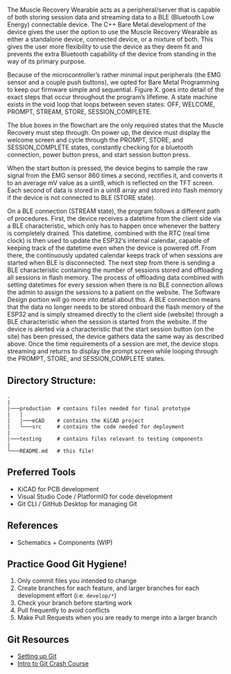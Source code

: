 # <Muscle Recovery Firmware>
The Muscle Recovery Wearable acts as a peripheral/server that is capable of both storing session data and streaming data to a BLE (Bluetooth Low Energy) connectable device. The C++ Bare Metal development of the device gives the user the option to use the Muscle Recovery Wearable as either a standalone device, connected device, or a mixture of both. This gives the user more flexibility to use the device as they deem fit and prevents the extra Bluetooth capability of the device from standing in the way of its primary purpose.

Because of the microcontroller’s rather minimal input peripherals (the EMG sensor and a couple push buttons), we opted for Bare Metal Programming to keep our firmware simple and sequential. Figure X. goes into detail of the exact steps that occur throughout the program’s lifetime. A state machine exists in the void loop that loops between seven states: OFF, WELCOME, PROMPT, STREAM, STORE, SESSION_COMPLETE. 

The blue boxes in the flowchart are the only required states that the Muscle Recovery must step through. On power up, the device must display the welcome screen and cycle through the PROMPT, STORE, and SESSION_COMPLETE states, constantly checking for a bluetooth connection, power button press, and start session button press. 

When the start button is pressed, the device begins to sample the raw signal from the EMG sensor 860 times a second, rectifies it, and converts it to an average mV value as a uint8, which is reflected on the TFT screen. Each second of data is stored in a uint8 array and stored into flash memory if the device is not connected to BLE (STORE state). 

On a BLE connection (STREAM state), the program follows a different path of procedures. First, the device receives a datetime from the client side via a BLE characteristic, which only has to happen once whenever the battery is completely drained. This datetime, combined with the RTC (real time clock) is then used to update the ESP32’s internal calendar, capable of keeping track of the datetime even when the device is powered off. From there, the continuously updated calendar keeps track of when sessions are started when BLE is disconnected. The next step from there is sending a BLE characteristic containing the number of sessions stored and offloading all sessions in flash memory. The process of offloading data combined with setting datetimes for every session when there is no BLE connection allows the admin to assign the sessions to a patient on the website. The Software Design portion will go more into detail about this. A BLE connection means that the data no longer needs to be stored onboard the flash memory of the ESP32 and is simply streamed directly to the client side (website) through a BLE characteristic when the session is started from the website. If the device is alerted via a characteristic that the start session button (on the site) has been pressed, the device gathers data the same way as described above. Once the time requirements of a session are met, the device stops streaming and returns to display the prompt screen while looping through the PROMPT, STORE, and SESSION_COMPLETE states.


## Directory Structure:
```
.
|
|───production  # contains files needed for final prototype
|   |
|   |───eCAD    # contains the KiCAD project
|   └───src     # contains the code needed for deployment
|
|───testing     # contains files relevant to testing components
|
└───README.md   # this file!
```

## Preferred Tools
- KiCAD for PCB development
- Visual Studio Code / PlatformIO for code development
- Git CLI / GitHub Desktop for managing Git

## References
- Schematics + Components (WIP)

## Practice Good Git Hygiene!
1. Only commit files you intended to change
2. Create branches for each feature, and larger branches for each development effort (i.e. ```develop/*```)
3. Check your branch before starting work
4. Pull frequently to avoid conflicts
5. Make Pull Requests when you are ready to merge into a larger branch

## Git Resources

* [Setting up Git](https://fanatical-colossus-434.notion.site/Git-Installation-and-Setup-d07b7d1ab5544424876f9fd3b4a0b312)
* [Intro to Git Crash Course](https://fanatical-colossus-434.notion.site/Crash-Course-Intro-to-Git-809641611da9478b8f9cca8fd97e49fe)
